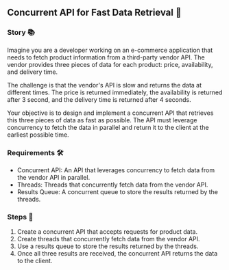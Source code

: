 ## Concurrent API for Fast Data Retrieval 🚀

### Story 📚

Imagine you are a developer working on an e-commerce application that needs to fetch product information from a third-party vendor API. The vendor provides three pieces of data for each product: price, availability, and delivery time.

The challenge is that the vendor's API is slow and returns the data at different times. The price is returned immediately, the availability is returned after 3 second, and the delivery time is returned after 4 seconds.

Your objective is to design and implement a concurrent API that retrieves this three pieces of data as fast as possible. The API must leverage concurrency to fetch the data in parallel and return it to the client at the earliest possible time.

### Requirements 🛠️

- Concurrent API: An API that leverages concurrency to fetch data from the vendor API in parallel.
- Threads: Threads that concurrently fetch data from the vendor API.
- Results Queue: A concurrent queue to store the results returned by the threads.

### Steps 👣

1. Create a concurrent API that accepts requests for product data.
2. Create threads that concurrently fetch data from the vendor API.
3. Use a results queue to store the results returned by the threads.
4. Once all three results are received, the concurrent API returns the data to the client.